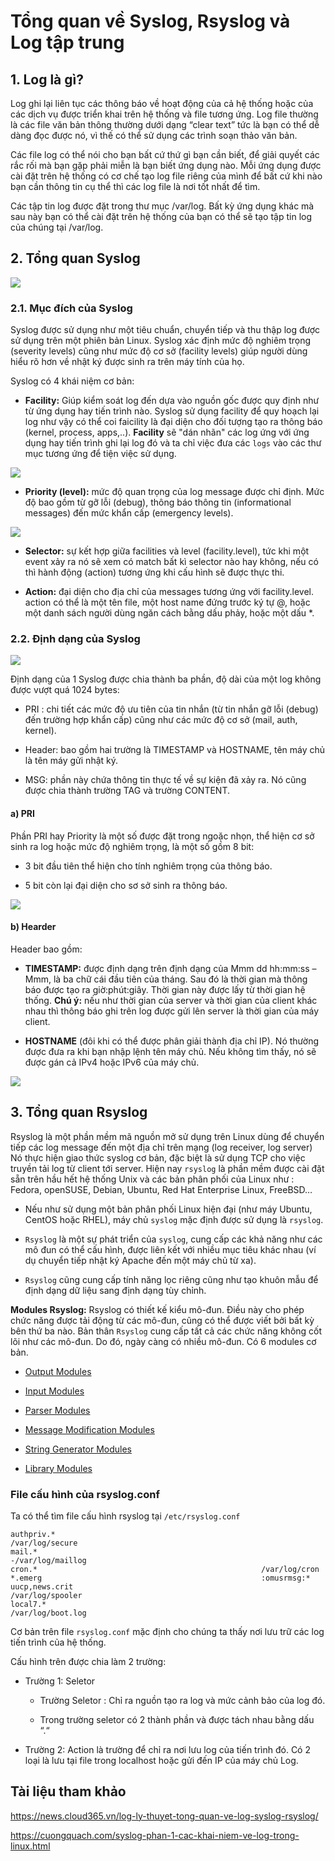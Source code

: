# Tổng quan về Syslog, Rsyslog và Log tập trung

## 1. Log là gì?

Log ghi lại liên tục các thông báo về hoạt động của cả hệ thống hoặc của các dịch vụ được triển khai trên hệ thống và file tương ứng. Log file thường là các file văn bản thông thường dưới dạng “clear text” tức là bạn có thể dễ dàng đọc được nó, vì thế có thể sử dụng các trình soạn thảo văn bản.

Các file log có thể nói cho bạn bất cứ thứ gì bạn cần biết, để giải quyết các rắc rối mà bạn gặp phải miễn là bạn biết ứng dụng nào. Mỗi ứng dụng được cài đặt trên hệ thống có cơ chế tạo log file riêng của mình để bất cứ khi nào bạn cần thông tin cụ thể thì các log file là nơi tốt nhất để tìm.

Các tập tin log được đặt trong thư mục /var/log. Bất kỳ ứng dụng khác mà sau này bạn có thể cài đặt trên hệ thống của bạn có thể sẽ tạo tập tin log của chúng tại /var/log.

## 2. Tổng quan Syslog

<img src="https://imgur.com/HGWS3w8.png">

### 2.1. Mục đích của Syslog

Syslog được sử dụng như một tiêu chuẩn, chuyển tiếp và thu thập log được sử dụng trên một phiên bản Linux. Syslog xác định mức độ nghiêm trọng (severity levels) cũng như mức độ cơ sở (facility levels) giúp người dùng hiểu rõ hơn về nhật ký được sinh ra trên máy tính của họ. 

Syslog có 4 khái niệm cơ bản:

- **Facility:** Giúp kiểm soát log đến dựa vào nguồn gốc được quy định như từ ứng dụng hay tiến trình nào. Syslog sử dụng facility để quy hoạch lại log như vậy có thể coi faicility là đại diện cho đối tượng tạo ra thông báo (kernel, process, apps,..). **Facility** sẽ "dán nhãn" các log ứng với ứng dụng hay tiến trình ghi lại log đó và ta chỉ việc đưa các `logs` vào các thư mục tương ứng để tiện việc sử dụng.

<img src="https://imgur.com/hVJOQ7Z.png">

- **Priority (level):** mức độ quan trọng của log message được chỉ định. Mức độ bao gồm từ gỡ lỗi (debug), thông báo thông tin (informational messages) đến mức khẩn cấp (emergency levels).

<img src="https://imgur.com/avxB3Xe.png">

- **Selector:** sự kết hợp giữa facilities và level (facility.level), tức khi một event xảy ra nó sẽ xem có match bất kì selector nào hay không, nếu có thì hành động (action) tương ứng khi cấu hình sẽ được thực thi.

- **Action:** đại diện cho địa chỉ của messages tương ứng với facility.level. action có thể là một tên file, một host name đứng trước ký tự @, hoặc một danh sách người dùng ngăn cách bằng dấu phảy, hoặc một dấu *.

### 2.2. Định dạng của Syslog

<img src="https://imgur.com/Evyp4ji.png">

Định dạng của 1 Syslog được chia thành ba phần, độ dài của một log không được vượt quá 1024 bytes:

- PRI : chi tiết các mức độ ưu tiên của tin nhắn (từ tin nhắn gỡ lỗi (debug) đến trường hợp khẩn cấp) cũng như các mức độ cơ sở (mail, auth, kernel).

- Header: bao gồm hai trường là TIMESTAMP và HOSTNAME, tên máy chủ là tên máy gửi nhật ký.

- MSG: phần này chứa thông tin thực tế về sự kiện đã xảy ra. Nó cũng được chia thành trường TAG và trường CONTENT.

#### a) PRI

Phần PRI hay Priority là một số được đặt trong ngoặc nhọn, thể hiện cơ sở sinh ra log hoặc mức độ nghiêm trọng, là một số gồm 8 bit:

- 3 bit đầu tiên thể hiện cho tính nghiêm trọng của thông báo.

- 5 bit còn lại đại diện cho sơ sở sinh ra thông báo.

<img src="https://imgur.com/hvfzAgS.png">

#### b) Hearder

Header bao gồm:

- **TIMESTAMP:** được định dạng trên định dạng của Mmm dd hh:mm:ss – Mmm, là ba chữ cái đầu tiên của tháng. Sau đó là thời gian mà thông báo được tạo ra giờ:phút:giây. Thời gian này được lấy từ thời gian hệ thống. **Chú ý:** nếu như thời gian của server và thời gian của client khác nhau thì thông báo ghi trên log được gửi lên server là thời gian của máy client.

- **HOSTNAME** (đôi khi có thể được phân giải thành địa chỉ IP). Nó thường được đưa ra khi bạn nhập lệnh tên máy chủ. Nếu không tìm thấy, nó sẽ được gán cả IPv4 hoặc IPv6 của máy chủ.

<img src="https://imgur.com/GP4FdQ9.png">

## 3. Tổng quan Rsyslog

Rsyslog là một phần mềm mã nguồn mở sử dụng trên Linux dùng để chuyển tiếp các log message đến một địa chỉ trên mạng (log receiver, log server) Nó thực hiện giao thức syslog cơ bản, đặc biệt là sử dụng TCP cho việc truyền tải log từ client tới server. Hiện nay `rsyslog` là phần mềm được cài đặt sẵn trên hầu hết hệ thống Unix và các bản phân phối của Linux như : Fedora, openSUSE, Debian, Ubuntu, Red Hat Enterprise Linux, FreeBSD…

- Nếu như sử dụng một bản phân phối Linux hiện đại (như máy Ubuntu, CentOS hoặc RHEL), máy chủ `syslog` mặc định được sử dụng là `rsyslog`.

- `Rsyslog` là một sự phát triển của `syslog`, cung cấp các khả năng như các mô đun có thể cấu hình, được liên kết với nhiều mục tiêu khác nhau (ví dụ chuyển tiếp nhật ký Apache đến một máy chủ từ xa).

- `Rsyslog` cũng cung cấp tính năng lọc riêng cũng như tạo khuôn mẫu để định dạng dữ liệu sang định dạng tùy chỉnh.

**Modules Rsyslog:** Rsyslog có thiết kế kiểu mô-đun. Điều này cho phép chức năng được tải động từ các mô-đun, cũng có thể được viết bởi bất kỳ bên thứ ba nào. Bản thân `Rsyslog` cung cấp tất cả các chức năng không cốt lõi như các mô-đun. Do đó, ngày càng có nhiều mô-đun. Có 6 modules cơ bản.

- [Output Modules](https://www.rsyslog.com/doc/v8-stable/configuration/modules/idx_output.html)

- [Input Modules](https://www.rsyslog.com/doc/v8-stable/configuration/modules/idx_input.html)

- [Parser Modules](https://www.rsyslog.com/doc/v8-stable/configuration/modules/idx_parser.html)

- [Message Modification Modules](https://www.rsyslog.com/doc/v8-stable/configuration/modules/idx_messagemod.html)

- [String Generator Modules](https://www.rsyslog.com/doc/v8-stable/configuration/modules/idx_stringgen.html)

- [Library Modules](https://www.rsyslog.com/doc/v8-stable/configuration/modules/idx_library.html)

### File cấu hình của rsyslog.conf

Ta có thể tìm file cấu hình rsyslog tại `/etc/rsyslog.conf`

```
authpriv.*                                              /var/log/secure
mail.*                                                  -/var/log/maillog
cron.*                                                  /var/log/cron
*.emerg                                                 :omusrmsg:*
uucp,news.crit                                          /var/log/spooler
local7.*                                                /var/log/boot.log
```

Cơ bản trên file `rsyslog.conf` mặc định cho chúng ta thấy nơi lưu trữ các log tiến trình của hệ thống.

Cấu hình trên được chia làm 2 trường:

- Trường 1: Seletor

    - Trường Seletor : Chỉ ra nguồn tạo ra log và mức cảnh bảo của log đó.

    - Trong trường seletor có 2 thành phần và được tách nhau bằng dấu “.“

- Trường 2: Action là trường để chỉ ra nơi lưu log của tiến trình đó. Có 2 loại là lưu tại file trong localhost hoặc gửi đến IP của máy chủ Log.


## Tài liệu tham khảo

https://news.cloud365.vn/log-ly-thuyet-tong-quan-ve-log-syslog-rsyslog/

https://cuongquach.com/syslog-phan-1-cac-khai-niem-ve-log-trong-linux.html